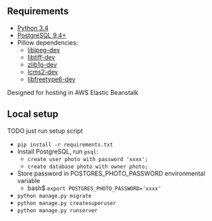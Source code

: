 ## Requirements ##
* [Python 3.4](https://www.python.org/downloads/release/python-346/)
* [PostgreSQL 9.4+](https://www.postgresql.org/download/)
* Pillow dependencies:
    * [libjpeg-dev](http://libjpeg.sourceforge.net/)
    * [libtiff-dev](http://www.libtiff.org/)
    * [zlib1g-dev](http://zlib.net/)
    * [lcms2-dev](http://www.littlecms.com/)
    * [libfreetype6-dev](https://www.freetype.org/)

Designed for hosting in AWS Elastic Beanstalk

## Local setup ##
TODO just run setup script
* `pip install -r requirements.txt`
* Install PostgreSQL, run `psql`:
    * `create user photo with password 'xxxx';`
    * `create database photo with owner photo;`
* Store password in POSTGRES_PHOTO_PASSWORD environmental variable
    * bash$ `export POSTGRES_PHOTO_PASSWORD='xxxx'`
* `python manage.py migrate`
* `python manage.py createsuperuser`
* `python manage.py runserver
`

    